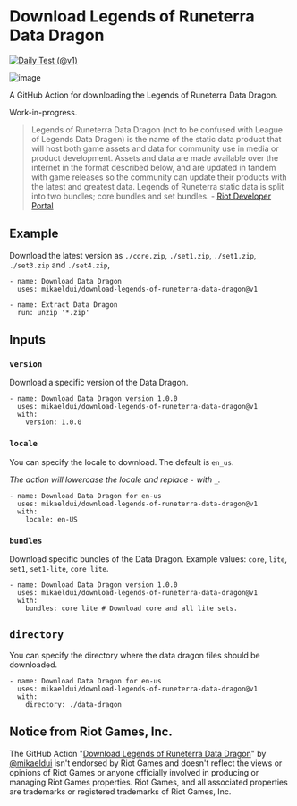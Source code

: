 # Download Legends of Runeterra Data Dragon
[![Daily Test (@v1)](https://github.com/mikaeldui/download-legends-of-runeterra-data-dragon/actions/workflows/daily-test.v1.yml/badge.svg)](https://github.com/mikaeldui/download-legends-of-runeterra-data-dragon/actions/workflows/daily-test.v1.yml)

![image](https://user-images.githubusercontent.com/3706841/151632989-01f5ede8-b056-4e11-a5f7-dc40c9ffe237.png)

A GitHub Action for downloading the Legends of Runeterra Data Dragon.

Work-in-progress.

> Legends of Runeterra Data Dragon (not to be confused with League of Legends Data Dragon) is the name of the static data product that will host both game assets and data for community use in media or product development. Assets and data are made available over the internet in the format described below, and are updated in tandem with game releases so the community can update their products with the latest and greatest data. Legends of Runeterra static data is split into two bundles; core bundles and set bundles. - [Riot Developer Portal](https://developer.riotgames.com/docs/lor#data-dragon)

## Example
Download the latest version as `./core.zip`, `./set1.zip`, `./set1.zip`, `./set3.zip` and `./set4.zip`,

    - name: Download Data Dragon
      uses: mikaeldui/download-legends-of-runeterra-data-dragon@v1
      
    - name: Extract Data Dragon
      run: unzip '*.zip'
      
## Inputs
### `version`
Download a specific version of the Data Dragon.

    - name: Download Data Dragon version 1.0.0
      uses: mikaeldui/download-legends-of-runeterra-data-dragon@v1
      with:
        version: 1.0.0
        
### `locale`
You can specify the locale to download. The default is `en_us`. 

*The action will lowercase the locale and replace `-` with `_`.*

    - name: Download Data Dragon for en-us
      uses: mikaeldui/download-legends-of-runeterra-data-dragon@v1
      with:
        locale: en-US
        
### `bundles`
Download specific bundles of the Data Dragon. Example values: `core`, `lite`, `set1`, `set1-lite`, `core lite`.

    - name: Download Data Dragon version 1.0.0
      uses: mikaeldui/download-legends-of-runeterra-data-dragon@v1
      with:
        bundles: core lite # Download core and all lite sets.
  
## `directory`
You can specify the directory where the data dragon files should be downloaded.

    - name: Download Data Dragon for en-us
      uses: mikaeldui/download-legends-of-runeterra-data-dragon@v1
      with:
        directory: ./data-dragon
        
## Notice from Riot Games, Inc.
The GitHub Action "[Download Legends of Runeterra Data Dragon](https://github.com/marketplace/actions/download-legends-of-runeterra-data-dragon)" by [@mikaeldui](https://github.com/mikaeldui) isn't endorsed by Riot Games and doesn't reflect the views or opinions of Riot Games or anyone officially involved in producing or managing Riot Games properties. Riot Games, and all associated properties are trademarks or registered trademarks of Riot Games, Inc.
